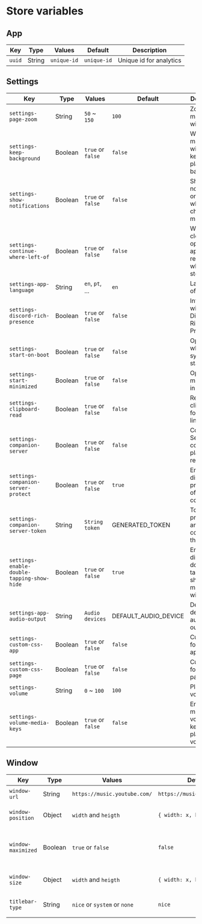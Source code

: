 # Store variables

## App
| Key                                   | Type    | Values                       | Default                      | Description             |
| ------------------------------------- | ------- | ---------------------------- | ---------------------------- | ----------------------- |
| `uuid`                                | String  | `unique-id`                  | `unique-id`                  | Unique id for analytics |

## Settings
| Key                                        | Type    | Values                       | Default                      | Description                                                    |
| ------------------------------------------ | ------- | ---------------------------- | ---------------------------- | -------------------------------------------------------------- |
| `settings-page-zoom`                       | String  | `50` ~ `150`                 | `100`                        | Zoom of the main window                                        |
| `settings-keep-background`                 | Boolean | `true` or `false`            | `false`                      | When close main window, keep the player on background          |
| `settings-show-notifications`              | Boolean | `true` or `false`            | `false`                      | Show notifications on desktop when change music                |
| `settings-continue-where-left-of`          | Boolean | `true` or `false`            | `false`                      | When you close and open the app, will return where you stopped |
| `settings-app-language`                    | String  | `en`, `pt`, ...              | `en`                         | Language of the app                                            |
| `settings-discord-rich-presence`           | Boolean | `true` or `false`            | `false`                      | Integration with Discord Rich Presence                         |
| `settings-start-on-boot`                   | Boolean | `true` or `false`            | `false`                      | Open player when system starts                                 |
| `settings-start-minimized`                 | Boolean | `true` or `false`            | `false`                      | Open player minimized in tray                                  |
| `settings-clipboard-read`                  | Boolean | `true` or `false`            | `false`                      | Reads the clipboard for youtube links                          |
| `settings-companion-server`                | Boolean | `true` or `false`            | `false`                      | Companion Server to control the player remotely                |
| `settings-companion-server-protect`        | Boolean | `true` or `false`            | `true`                       | Enable or disable protection of companion                      |
| `settings-companion-server-token`          | String  | `String token`               | GENERATED_TOKEN              | Token to prevent anonymous control of the player               |
| `settings-enable-double-tapping-show-hide` | Boolean | `true` or `false`            | `true`                       | Enable or disable double-tapping to show/hide main window      |
| `settings-app-audio-output`                | String  | `Audio devices`              | DEFAULT_AUDIO_DEVICE         | Define default audio output                                    |
| `settings-custom-css-app`                  | Boolean | `true` or `false`            | `false`                      | Custom css for main app                                        |
| `settings-custom-css-page`                 | Boolean | `true` or `false`            | `false`                      | Custom css for web page                                        |
| `settings-volume`                          | String  | `0` ~ `100`                  | `100`                        | Playback volume                                                |
| `settings-volume-media-keys`               | Boolean | `true` or `false`            | `false`                      | Enable media volume keys for the playback volume               |

## Window
| Key                                   | Type    | Values                       | Default                      | Description                                   |
| ------------------------------------- | ------- | ---------------------------- | ---------------------------- | --------------------------------------------- |
| `window-url`                          | String  | `https://music.youtube.com/` | `https://music.youtube.com/` | YouTube Music Url                             |
| `window-position`                     | Object  | `width` and `heigth`         | `{ width: x, heigth: y }`    | Position of the main window                   |
| `window-maximized`                    | Boolean | `true` or `false`            | `false`                      | Value to define if window is maximized or not |
| `window-size`                         | Object  | `width` and `heigth`         | `{ width: x, heigth: y }`    | Sizes of the main window                      |
| `titlebar-type`                       | String  | `nice` or `system` or `none` | `nice`                       | Type of frame titlebar                        |
